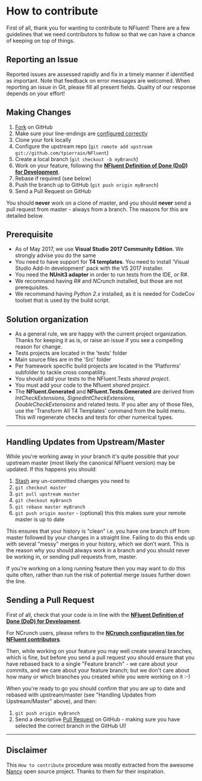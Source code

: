 # How to contribute

First of all, thank you for wanting to contribute to NFluent! 
There are a few guidelines that we need contributors to follow so that we can have a chance of keeping on top of things.


## Reporting an Issue

Reported issues are assessed rapidly and fix in a timely manner if identified as important. Note that feedback on error messages are welcomed.
When reporting an issue in Git, please fill all present fields. Quality of our response depends on your effort!


## Making Changes


1. [Fork](http://help.github.com/forking/) on GitHub
1. Make sure your line-endings are [configured correctly](https://github.com/NancyFx/Nancy/wiki/Make-sure-line-endings-doesn%27t-bite-you)
1. Clone your fork locally
1. Configure the upstream repo (`git remote add upstream git://github.com/tpierrain/NFluent`)
1. Create a local branch (`git checkout -b myBranch`)
1. Work on your feature, following the __[NFluent Definition of Done (DoD) for Development](./DevDoD.md)__.
1. Rebase if required (see below)
1. Push the branch up to GitHub (`git push origin myBranch`)
1. Send a Pull Request on GitHub

You should **never** work on a clone of master, and you should **never** send a pull request from master - always from a branch. The reasons for this are detailed below.

## Prerequisite
- As of May 2017, we use **Visual Studio 2017 Community Edition**. We strongly advise you do the same
- You need to have support for **T4 templates**. You need to install 'Visual Studio Add-In development' pack with the VS 2017 installer.  
- You need the **NUnit3 adapter** in order to run tests from the IDE, or R#.
- We recommand having *R#* and *NCrunch* installed, but those are not prerequisites.
- We recommand having *Python 2.x* installed, as it is needed for CodeCov toolset that is used by the build script.

## Solution organization
 - As a general rule, we are happy with the current project organization. Thanks for keeping it as is, or raise an issue if you see a compelling reason for change.
 - Tests projects are located in the 'tests' folder
 - Main source files are in the 'Src' folder
 - Per framework specific build projects are located in the 'Platforms' subfolder to tackle cross compatility. 
 - You should add your tests to the NFluent.Tests *shared project*.
 - You must add your code to the Nfluent *shared project*.
 - The **NFluent.Generated** and **NFluent.Tests.Generated** are derived from *IntCheckExtensions, SignedIntCheckExtensions, DoubleCheckExtensions* and related tests. If you alter any of those files, use the 'Transform All T4 Templates' command from the build menu. This will regenerate checks and tests for other numerical types. 
---

## Handling Updates from Upstream/Master

While you're working away in your branch it's quite possible that your upstream master (most likely the canonical NFluent version) may be updated. If this happens you should:

1. [Stash](http://progit.org/book/ch6-3.html) any un-committed changes you need to
1. `git checkout master`
1. `git pull upstream master`
1. `git checkout myBranch`
1. `git rebase master myBranch`
1. `git push origin master` - (optional) this this makes sure your remote master is up to date

This ensures that your history is "clean" i.e. you have one branch off from master followed by your changes in a straight line. Failing to do this ends up with several "messy" merges in your history, which we don't want. This is the reason why you should always work in a branch and you should never be working in, or sending pull requests from, master.

If you're working on a long running feature then you may want to do this quite often, rather than run the risk of potential merge issues further down the line.

## Sending a Pull Request

First of all, check that your code is in line with the __[NFluent Definition of Done (DoD) for Development](./DevDoD.md)__.

For NCrunch users, please refers to the __[NCrunch configuration tips for NFluent contributors](./ForNCrunchUsers.md)__.

Then, while working on your feature you may well create several branches, which is fine, but before you send a pull request you should ensure that you have rebased back to a single "Feature branch" - we care about your commits, and we care about your feature branch; but we don't care about how many or which branches you created while you were working on it :-)

When you're ready to go you should confirm that you are up to date and rebased with upstream/master (see "Handling Updates from Upstream/Master" above), and then:

1. `git push origin myBranch`
1. Send a descriptive [Pull Request](http://help.github.com/pull-requests/) on GitHub - making sure you have selected the correct branch in the GitHub UI!

- - - 

## Disclaimer

This `How to contribute` procedure was mostly extracted from the awesome [Nancy](https://github.com/NancyFx/Nancy) open source project.
Thanks to them for their inspiration.
